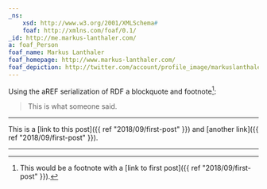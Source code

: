 ```yaml
---
_ns:
    xsd: http://www.w3.org/2001/XMLSchema#
    foaf: http://xmlns.com/foaf/0.1/
_id: http://me.markus-lanthaler.com/
a: foaf_Person
foaf_name: Markus Lanthaler
foaf_homepage: http://www.markus-lanthaler.com/
foaf_depiction: http://twitter.com/account/profile_image/markuslanthaler
---
```


Using the aREF serialization of RDF a blockquote and footnote[^1]:

> This is what someone said.

---

This is a [link to this post]({{ ref "2018/09/first-post" }}) and [another link]({{ ref "2018/09/first-post" }}).

---

[^1]: This would be a footnote with a [link to first post]({{ ref "2018/09/first-post" }}).

